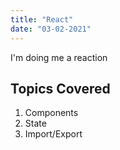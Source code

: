 ```yaml
---
title: "React"
date: "03-02-2021"
---
```


I'm doing me a reaction

## Topics Covered

1. Components
2. State
3. Import/Export
